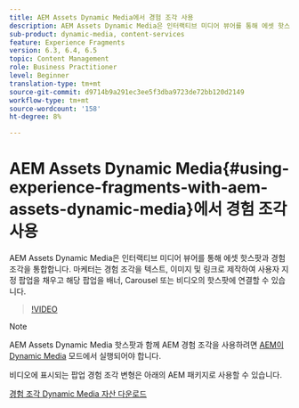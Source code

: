 ```yaml
---
title: AEM Assets Dynamic Media에서 경험 조각 사용
description: AEM Assets Dynamic Media은 인터랙티브 미디어 뷰어를 통해 에셋 핫스팟과 경험 조각을 통합합니다. 마케터는 경험 조각을 텍스트, 이미지 및 링크로 제작하여 사용자 지정 팝업을 채우고 해당 팝업을 배너, Carousel 또는 비디오의 핫스팟에 연결할 수 있습니다.
sub-product: dynamic-media, content-services
feature: Experience Fragments
version: 6.3, 6.4, 6.5
topic: Content Management
role: Business Practitioner
level: Beginner
translation-type: tm+mt
source-git-commit: d9714b9a291ec3ee5f3dba9723de72bb120d2149
workflow-type: tm+mt
source-wordcount: '158'
ht-degree: 8%

---
```



# AEM Assets Dynamic Media{#using-experience-fragments-with-aem-assets-dynamic-media}에서 경험 조각 사용

AEM Assets Dynamic Media은 인터랙티브 미디어 뷰어를 통해 에셋 핫스팟과 경험 조각을 통합합니다. 마케터는 경험 조각을 텍스트, 이미지 및 링크로 제작하여 사용자 지정 팝업을 채우고 해당 팝업을 배너, Carousel 또는 비디오의 핫스팟에 연결할 수 있습니다.

>[!VIDEO](https://video.tv.adobe.com/v/22115/?quality=9&learn=on)

>[!NOTE]
>
>AEM Assets Dynamic Media 핫스팟과 함께 AEM 경험 조각을 사용하려면 [AEM이 Dynamic Media](https://docs.adobe.com/docs/ko-KR/aem/6-3/administer/content/dynamic-media/config-dynamic.html) 모드에서 실행되어야 합니다.

비디오에 표시되는 팝업 경험 조각 변형은 아래의 AEM 패키지로 사용할 수 있습니다.

[경험 조각 Dynamic Media 자산 다운로드](assets/experience-fragmentsdynamic-mediaassets-100.zip)
